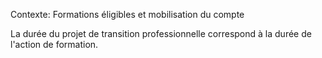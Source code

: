 Contexte: Formations éligibles et mobilisation du compte

La durée du projet de transition professionnelle correspond à la durée de l'action de formation.